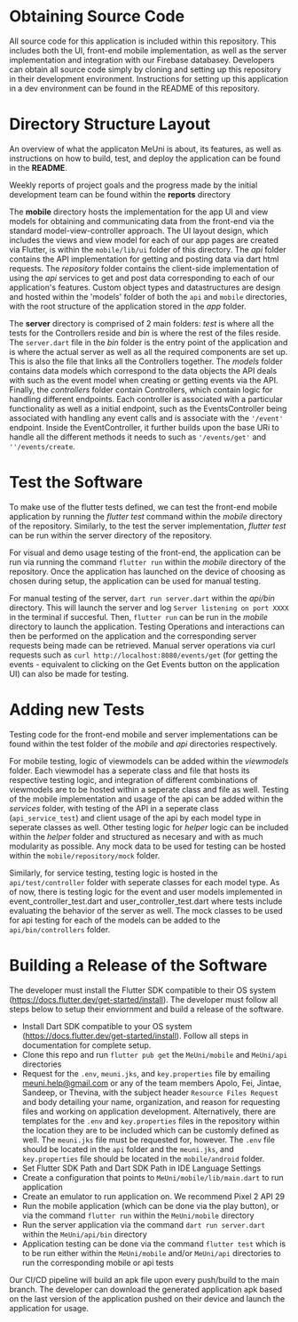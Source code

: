 # Obtaining Source Code
All source code for this application is included within this repository. This includes both the UI, front-end mobile implementation, as well as the server implementation and integration with our Firebase databasey. Developers can obtain all source code simply by cloning and setting up this repository in their development environment. Instructions for setting up this application in a dev environment can be found in the README of this repository.

# Directory Structure Layout
An overview of what the applicaton MeUni is about, its features, as well as instructions on how to build, test, and deploy the application can be found in the **README**. 

Weekly reports of project goals and the progress made by the initial development team can be found within the **reports** directory

The **mobile** directory hosts the implementation for the app UI and view models for obtaining and communicating data from the front-end via the standard model-view-controller approach. The UI layout design, which includes the views and view model for each of our app pages are created via Flutter, is within the `mobile/lib/ui` folder of this directory. The _api_ folder contains the API implementation for getting and posting data via dart html requests. The _repository_ folder contains the client-side implementation of using the _api_ services to get and post data corresponding to each of our application's features. Custom object types and datastructures are design and hosted within the 'models' folder of both the `api` and `mobile` directories, with the root structure of the application stored in the _app_ folder.

The **server** directory is comprised of 2 main folders: _test_ is where all the tests for the Controllers reside and _bin_ is where the rest of the files reside. The `server.dart` file in the _bin_ folder is the entry point of the application and is where the actual server as well as all the required components are set up. This is also the file that links all the Controllers together. The _models_ folder contains data models which correspond to the data objects the API deals with such as the event model when creating or getting events via the API. Finally, the _controllers_ folder contain Controllers, which contain logic for handling different endpoints. Each controller is associated with a particular functionality as well as a initial endpoint, such as the EventsController being associated with handling any event calls and is associate with the `'/event'` endpoint. Inside the EventController, it further builds upon the base URi to handle all the different methods it needs to such as `'/events/get'` and `''/events/create`.

# Test the Software
To make use of the flutter tests defined, we can test the front-end mobile application by running the _flutter test_ command within the _mobile_ directory of the repository. Similarly, to the test the server implementation, _flutter test_ can be run within the server directory of the repository.

For visual and demo usage testing of the front-end, the application can be run via running the command `flutter run` within the _mobile_ directory of the repository. Once the application has launched on the device of choosing as chosen during setup, the application can be used for manual testing.

For manual testing of the server, `dart run server.dart` within the _api/bin_ directory. This will launch the server and log `Server listening on port XXXX` in the terminal if succesful. Then, `flutter run` can be run in the _mobile_ directory to launch the application. Testing Operations and interactions can then be performed on the application and the corresponding server requests being made can be retrieved. Manual server operations via curl requests such as `curl http://localhost:8080/events/get` (for getting the events - equivalent to clicking on the Get Events button on the application UI) can also be made for testing.

# Adding new Tests
Testing code for the front-end mobile and server implementations can be found within the test folder of the _mobile_ and _api_ directories respectively. 

For mobile testing, logic of viewmodels can be added within the _viewmodels_ folder. Each viewmodel has a seperate class and file that hosts its respective testing logic, and integration of different combinations of viewmodels are to be hosted within a seperate class and file as well. Testing of the mobile implementation and usage of the api can be added within the _services_ folder, with testing of the API in a seperate class (`api_service_test`) and client usage of the api by each model type in seperate classes as well. Other testing logic for _helper_ logic can be included within the _helper_ folder and structured as necesary and with as much modularity as possible. Any mock data to be used for testing can be hosted within the `mobile/repository/mock` folder.

Similarly, for service testing, testing logic is hosted in the `api/test/controller` folder with seperate classes for each model type. As of now, there is testing logic for the event and user models implemented in event_controller_test.dart and user_controller_test.dart where tests include evaluating the behavior of the server as well. The mock classes to be used for api testing for each of the models can be added to the `api/bin/controllers` folder.


# Building a Release of the Software
The developer must install the Flutter SDK compatible to their OS system (https://docs.flutter.dev/get-started/install).
The developer must follow all steps below to setup their enviornment and build a release of the software.
- Install Dart SDK compatible to your OS system (https://docs.flutter.dev/get-started/install). Follow all steps in documentation for complete setup.
- Clone this repo and run `flutter pub get` the `MeUni/mobile` and `MeUni/api` directories
- Request for the `.env`, `meuni.jks`, and `key.properties` file by emailing meuni.help@gmail.com or any of the team members Apolo, Fei, Jintae, Sandeep, or Thevina, with the subject header `Resource Files Request` and body detailing your name, organization, and reason for requesting files and working on application development. Alternatively, there are templates for the `.env` and `key.properties` files in the repository within the location they are to be included which can be customly defined as well. The `meuni.jks` file must be requested for, however. The `.env` file should be located in the `api` folder and the `meuni.jks`, and `key.properties` file should be located in the `mobile/android` folder.
- Set Flutter SDK Path and Dart SDK Path in IDE Language Settings
- Create a configuration that points to `MeUni/mobile/lib/main.dart` to run application
- Create an emulator to run application on. We recommend Pixel 2 API 29
- Run the mobile application (which can be done via the play button), or via the command `flutter run` within the `MeUni/mobile` directory
- Run the server application via the command `dart run server.dart` within the `MeUni/api/bin` directory
- Application testing can be done via the command `flutter test` which is to be run either within the `MeUni/mobile` and/or `MeUni/api` directories to run the corresponding mobile or api tests

Our CI/CD pipeline will build an apk file upon every push/build to the main branch. The developer can download the generated application apk based on the last version of the application pushed on their device and launch the application for usage.

